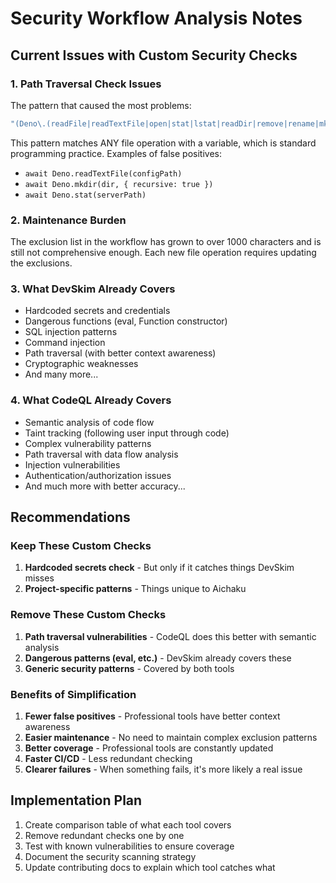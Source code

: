 # Security Workflow Analysis Notes

## Current Issues with Custom Security Checks

### 1. Path Traversal Check Issues

The pattern that caused the most problems:

```bash
"(Deno\.(readFile|readTextFile|open|stat|lstat|readDir|remove|rename|mkdir)|fs\.(readFile|writeFile|readdir|stat|unlink|rename|mkdir))\s*\(\s*[a-zA-Z*$][a-zA-Z0-9*$]*\s*[,)]"
```

This pattern matches ANY file operation with a variable, which is standard programming practice. Examples of false
positives:

- `await Deno.readTextFile(configPath)`
- `await Deno.mkdir(dir, { recursive: true })`
- `await Deno.stat(serverPath)`

### 2. Maintenance Burden

The exclusion list in the workflow has grown to over 1000 characters and is still not comprehensive enough. Each new
file operation requires updating the exclusions.

### 3. What DevSkim Already Covers

- Hardcoded secrets and credentials
- Dangerous functions (eval, Function constructor)
- SQL injection patterns
- Command injection
- Path traversal (with better context awareness)
- Cryptographic weaknesses
- And many more...

### 4. What CodeQL Already Covers

- Semantic analysis of code flow
- Taint tracking (following user input through code)
- Complex vulnerability patterns
- Path traversal with data flow analysis
- Injection vulnerabilities
- Authentication/authorization issues
- And much more with better accuracy...

## Recommendations

### Keep These Custom Checks

1. **Hardcoded secrets check** - But only if it catches things DevSkim misses
2. **Project-specific patterns** - Things unique to Aichaku

### Remove These Custom Checks

1. **Path traversal vulnerabilities** - CodeQL does this better with semantic analysis
2. **Dangerous patterns (eval, etc.)** - DevSkim already covers these
3. **Generic security patterns** - Covered by both tools

### Benefits of Simplification

1. **Fewer false positives** - Professional tools have better context awareness
2. **Easier maintenance** - No need to maintain complex exclusion patterns
3. **Better coverage** - Professional tools are constantly updated
4. **Faster CI/CD** - Less redundant checking
5. **Clearer failures** - When something fails, it's more likely a real issue

## Implementation Plan

1. Create comparison table of what each tool covers
2. Remove redundant checks one by one
3. Test with known vulnerabilities to ensure coverage
4. Document the security scanning strategy
5. Update contributing docs to explain which tool catches what
